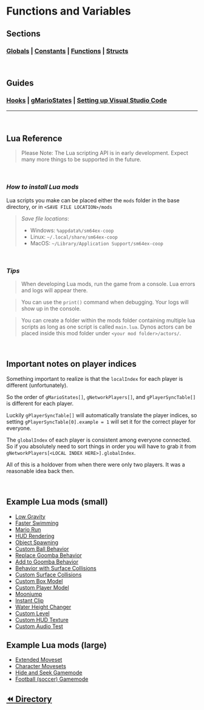 # Functions and Variables

<p align="center">

## **Sections**

### [Globals](globals.md) | [Constants](constants.md) | [Functions](functions.md) | [Structs](structs.md)

<br/>

## **Guides**

### [Hooks](guides/hooks.md) | [gMarioStates](guides/mario-state.md) | [Setting up Visual Studio Code](vs-code-setup.md)  

</p>

---
<br/>

## Lua Reference

> Please Note: The Lua scripting API is in early development. Expect many more things to be supported in the future.

<br/>

### *How to install Lua mods*

Lua scripts you make can be placed either the `mods` folder in the base directory, or in `<SAVE FILE LOCATION>/mods`

> *Save file locations*:
>
> - Windows: `%appdata%/sm64ex-coop`
> - Linux: `~/.local/share/sm64ex-coop`
> - MacOS: `~/Library/Application Support/sm64ex-coop`

<br/>

### *Tips*

> When developing Lua mods, run the game from a console. Lua errors and logs will appear there.

> You can use the `print()` command when debugging. Your logs will show up in the console.

> You can create a folder within the mods folder containing multiple lua scripts as long as one script is called `main.lua`. Dynos actors can be placed inside this mod folder under `<your mod folder>/actors/`.
<br />

## Important notes on player indices

Something important to realize is that the `localIndex` for each player is different (unfortunately).

So the order of `gMarioStates[]`, `gNetworkPlayers[]`, and `gPlayerSyncTable[]` is different for each player.

Luckily `gPlayerSyncTable[]` will automatically translate the player indices, so setting `gPlayerSyncTable[0].example = 1` will set it for the correct player for everyone.

The `globalIndex` of each player is consistent among everyone connected. So if you absolutely need to sort things in order you will have to grab it from `gNetworkPlayers[<LOCAL INDEX HERE>].globalIndex`.

All of this is a holdover from when there were only two players. It was a reasonable idea back then.

<br />

## Example Lua mods (small)
- [Low Gravity](examples/low-gravity.lua)
- [Faster Swimming](../../mods/faster-swimming.lua)
- [Mario Run](examples/Mario-Run.lua)
- [HUD Rendering](examples/hud.lua)
- [Object Spawning](examples/spawn-stuff.lua)
- [Custom Ball Behavior](examples/behavior-ball.lua)
- [Replace Goomba Behavior](examples/behavior-replace-goomba.lua)
- [Add to Goomba Behavior](examples/behavior-add-to-goomba.lua)
- [Behavior with Surface Collisions](examples/behavior-surface-collisions.lua)
- [Custom Surface Collisions](examples/big-paddle)
- [Custom Box Model](examples/custom-box-model)
- [Custom Player Model](examples/koopa-player-model)
- [Moonjump](examples/moonjump.lua)
- [Instant Clip](examples/instant-clip.lua)
- [Water Height Changer](examples/water-level.lua)
- [Custom Level](examples/custom-level)
- [Custom HUD Texture](examples/custom-hud-texture)
- [Custom Audio Test](examples/audio-test)

## Example Lua mods (large)
- [Extended Moveset](../../mods/extended-moveset.lua)
- [Character Movesets](../../mods/character-movesets.lua)
- [Hide and Seek Gamemode](../../mods/hide-and-seek.lua)
- [Football (soccer) Gamemode](../../mods/football.lua)

## [:rewind: Directory](../main.md)
